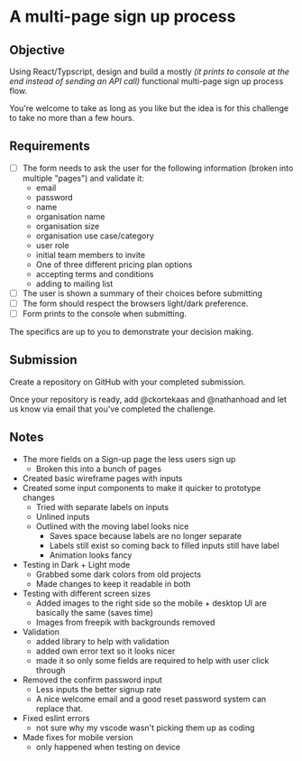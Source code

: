# A multi-page sign up process

## Objective

Using React/Typscript, design and build a mostly _(it prints to console at the end instead of sending an API call)_ functional multi-page sign up process flow.

You're welcome to take as long as you like but the idea is for this challenge to take no more than a few hours.

## Requirements

- [ ] The form needs to ask the user for the following information (broken into multiple "pages") and validate it:
   - email
   - password
   - name
   - organisation name
   - organisation size
   - organisation use case/category
   - user role
   - initial team members to invite
   - One of three different pricing plan options
   - accepting terms and conditions
   - adding to mailing list
- [ ] The user is shown a summary of their choices before submitting
- [ ] The form should respect the browsers light/dark preference.
- [ ] Form prints to the console when submitting.

The specifics are up to you to demonstrate your decision making.

## Submission

Create a repository on GitHub with your completed submission.

Once your repository is ready, add @ckortekaas and @nathanhoad and let us know via email that you've completed the challenge.

## Notes

- The more fields on a Sign-up page the less users sign up
  - Broken this into a bunch of pages
- Created basic wireframe pages with inputs
- Created some input components to make it quicker to prototype changes
  - Tried with separate labels on inputs
  - Unlined inputs 
  - Outlined with the moving label looks nice
    - Saves space because labels are no longer separate
    - Labels still exist so coming back to filled inputs still have label
    - Animation looks fancy
- Testing in Dark + Light mode
  - Grabbed some dark colors from old projects
  - Made changes to keep it readable in both
- Testing with different screen sizes
  - Added images to the right side so the mobile + desktop UI are basically the same (saves time)
  - Images from freepik with backgrounds removed
- Validation
  - added library to help with validation
  - added own error text so it looks nicer
  - made it so only some fields are required to help with user click through
- Removed the confirm password input
  - Less inputs the better signup rate
  - A nice welcome email and a good reset password system can replace that.
- Fixed eslint errors
  - not sure why my vscode wasn't picking them up as coding
- Made fixes for mobile version
  - only happened when testing on device
